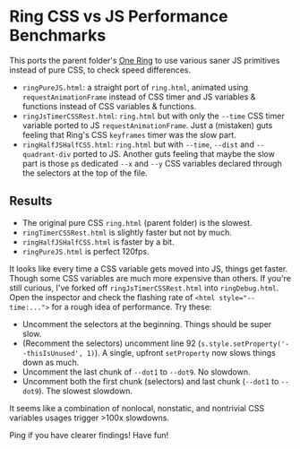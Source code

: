 # Ring CSS vs JS Performance Benchmarks

This ports the parent folder's [One Ring](https://chenglou.me/pure-css-shaders-art/ring.html) to use various saner JS primitives instead of pure CSS, to check speed differences.

- `ringPureJS.html`: a straight port of `ring.html`, animated using `requestAnimationFrame` instead of CSS timer and JS variables & functions instead of CSS variables & functions.
- `ringJsTimerCSSRest.html`: `ring.html` but with only the `--time` CSS timer variable ported to JS `requestAnimationFrame`. Just a (mistaken) guts feeling that Ring's CSS `keyframes` timer was the slow part.
- `ringHalfJSHalfCSS.html`: `ring.html` but with `--time`, `--dist` and `--quadrant-div` ported to JS. Another guts feeling that maybe the slow part is those `p`s dedicated `--x` and `--y` CSS variables declared through the selectors at the top of the file.

## Results

- The original pure CSS `ring.html` (parent folder) is the slowest.
- `ringTimerCSSRest.html` is slightly faster but not by much.
- `ringHalfJSHalfCSS.html` is faster by a bit.
- `ringPureJS.html` is perfect 120fps.

It looks like every time a CSS variable gets moved into JS, things get faster. Though some CSS variables are much more expensive than others. If you're still curious, I've forked off `ringJsTimerCSSRest.html` into `ringDebug.html`. Open the inspector and check the flashing rate of `<html style="--time:...">` for a rough idea of performance. Try these:
- Uncomment the selectors at the beginning. Things should be super slow.
- (Recomment the selectors) uncomment line 92 (`s.style.setProperty('--thisIsUnused', 1)`). A single, upfront `setProperty` now slows things down as much.
- Uncomment the last chunk of `--dot1` to `--dot9`. No slowdown.
- Uncomment both the first chunk (selectors) and last chunk (`--dot1` to `--dot9`). The slowest slowdown.

It seems like a combination of nonlocal, nonstatic, and nontrivial CSS variables usages trigger >100x slowdowns.

Ping if you have clearer findings! Have fun!
